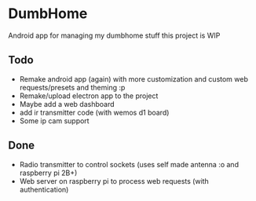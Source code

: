 # DumbHome
Android app for managing my dumbhome stuff
this project is WIP

## Todo
- Remake android app (again) with more customization and custom web requests/presets and theming :p
- Remake/upload electron app to the project
- Maybe add a web dashboard
- add ir transmitter code (with wemos d1 board)
- Some ip cam support

## Done
- Radio transmitter to control sockets (uses self made antenna :o and raspberry pi 2B+)
- Web server on raspberry pi to process web requests (with authentication)
